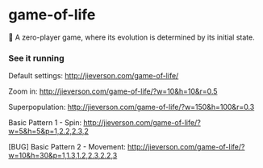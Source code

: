 # game-of-life
:space_invader: A zero-player game, where its evolution is determined by its initial state.

### See it running

Default settings: http://jieverson.com/game-of-life/

Zoom in: http://jieverson.com/game-of-life/?w=10&h=10&r=0.5

Superpopulation: http://jieverson.com/game-of-life/?w=150&h=100&r=0.3

Basic Pattern 1 - Spin: http://jieverson.com/game-of-life/?w=5&h=5&p=1,2.2,2.3,2

[BUG] Basic Pattern 2 - Movement: http://jieverson.com/game-of-life/?w=10&h=30&p=1,1.3,1.2,2.3,2.2,3
